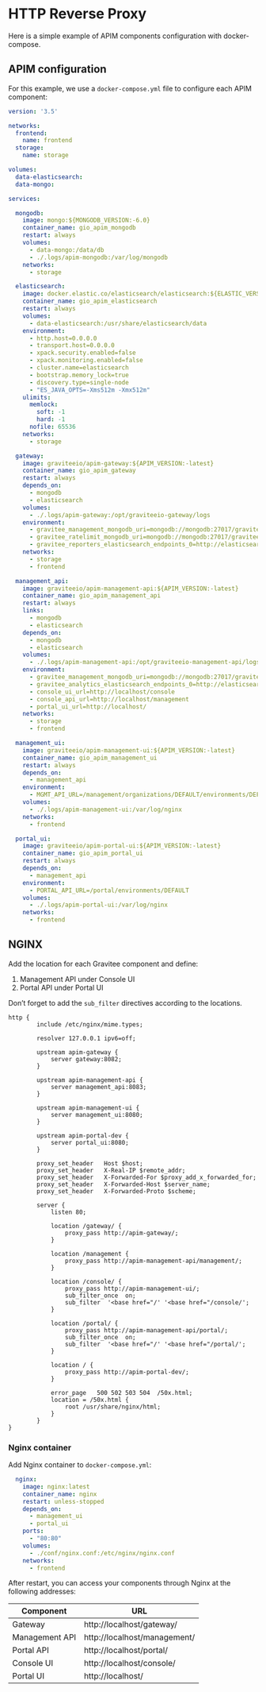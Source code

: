 # HTTP Reverse Proxy

Here is a simple example of APIM components configuration with docker-compose.

## APIM configuration

For this example, we use a `docker-compose.yml` file to configure each APIM component:

```yaml
version: '3.5'

networks:
  frontend:
    name: frontend
  storage:
    name: storage

volumes:
  data-elasticsearch:
  data-mongo:

services:

  mongodb:
    image: mongo:${MONGODB_VERSION:-6.0}
    container_name: gio_apim_mongodb
    restart: always
    volumes:
      - data-mongo:/data/db
      - ./.logs/apim-mongodb:/var/log/mongodb
    networks:
      - storage

  elasticsearch:
    image: docker.elastic.co/elasticsearch/elasticsearch:${ELASTIC_VERSION:-8.9.0}
    container_name: gio_apim_elasticsearch
    restart: always
    volumes:
      - data-elasticsearch:/usr/share/elasticsearch/data
    environment:
      - http.host=0.0.0.0
      - transport.host=0.0.0.0
      - xpack.security.enabled=false
      - xpack.monitoring.enabled=false
      - cluster.name=elasticsearch
      - bootstrap.memory_lock=true
      - discovery.type=single-node
      - "ES_JAVA_OPTS=-Xms512m -Xmx512m"
    ulimits:
      memlock:
        soft: -1
        hard: -1
      nofile: 65536
    networks:
      - storage

  gateway:
    image: graviteeio/apim-gateway:${APIM_VERSION:-latest}
    container_name: gio_apim_gateway
    restart: always
    depends_on:
      - mongodb
      - elasticsearch
    volumes:
      - ./.logs/apim-gateway:/opt/graviteeio-gateway/logs
    environment:
      - gravitee_management_mongodb_uri=mongodb://mongodb:27017/gravitee?serverSelectionTimeoutMS=5000&connectTimeoutMS=5000&socketTimeoutMS=5000
      - gravitee_ratelimit_mongodb_uri=mongodb://mongodb:27017/gravitee?serverSelectionTimeoutMS=5000&connectTimeoutMS=5000&socketTimeoutMS=5000
      - gravitee_reporters_elasticsearch_endpoints_0=http://elasticsearch:9200
    networks:
      - storage
      - frontend

  management_api:
    image: graviteeio/apim-management-api:${APIM_VERSION:-latest}
    container_name: gio_apim_management_api
    restart: always
    links:
      - mongodb
      - elasticsearch
    depends_on:
      - mongodb
      - elasticsearch
    volumes:
      - ./.logs/apim-management-api:/opt/graviteeio-management-api/logs
    environment:
      - gravitee_management_mongodb_uri=mongodb://mongodb:27017/gravitee?serverSelectionTimeoutMS=5000&connectTimeoutMS=5000&socketTimeoutMS=5000
      - gravitee_analytics_elasticsearch_endpoints_0=http://elasticsearch:9200
      - console_ui_url=http://localhost/console
      - console_api_url=http://localhost/management
      - portal_ui_url=http://localhost/
    networks:
      - storage
      - frontend

  management_ui:
    image: graviteeio/apim-management-ui:${APIM_VERSION:-latest}
    container_name: gio_apim_management_ui
    restart: always
    depends_on:
      - management_api
    environment:
      - MGMT_API_URL=/management/organizations/DEFAULT/environments/DEFAULT/
    volumes:
      - ./.logs/apim-management-ui:/var/log/nginx
    networks:
      - frontend

  portal_ui:
    image: graviteeio/apim-portal-ui:${APIM_VERSION:-latest}
    container_name: gio_apim_portal_ui
    restart: always
    depends_on:
      - management_api
    environment:
      - PORTAL_API_URL=/portal/environments/DEFAULT
    volumes:
      - ./.logs/apim-portal-ui:/var/log/nginx
    networks:
      - frontend
```

## NGINX

Add the location for each Gravitee component and define:

1. Management API under Console UI
2. Portal API under Portal UI

Don’t forget to add the `sub_filter` directives according to the locations.

```nginx
http {
        include /etc/nginx/mime.types;

        resolver 127.0.0.1 ipv6=off;

        upstream apim-gateway {
            server gateway:8082;
        }

        upstream apim-management-api {
            server management_api:8083;
        }

        upstream apim-management-ui {
            server management_ui:8080;
        }

        upstream apim-portal-dev {
            server portal_ui:8080;
        }

        proxy_set_header   Host $host;
        proxy_set_header   X-Real-IP $remote_addr;
        proxy_set_header   X-Forwarded-For $proxy_add_x_forwarded_for;
        proxy_set_header   X-Forwarded-Host $server_name;
        proxy_set_header   X-Forwarded-Proto $scheme;

        server {
            listen 80;

            location /gateway/ {
                proxy_pass http://apim-gateway/;
            }

            location /management {
                proxy_pass http://apim-management-api/management/;
            }

            location /console/ {
                proxy_pass http://apim-management-ui/;
                sub_filter_once  on;
                sub_filter  '<base href="/' '<base href="/console/';
            }

            location /portal/ {
                proxy_pass http://apim-management-api/portal/;
                sub_filter_once  on;
                sub_filter  '<base href="/' '<base href="/portal/';
            }

            location / {
                proxy_pass http://apim-portal-dev/;
            }

            error_page   500 502 503 504  /50x.html;
            location = /50x.html {
                root /usr/share/nginx/html;
            }
        }
}
```

### Nginx container

Add Nginx container to `docker-compose.yml`:

```yaml
  nginx:
    image: nginx:latest
    container_name: nginx
    restart: unless-stopped
    depends_on:
      - management_ui
      - portal_ui
    ports:
      - "80:80"
    volumes:
      - ./conf/nginx.conf:/etc/nginx/nginx.conf
    networks:
      - frontend
```

After restart, you can access your components through Nginx at the following addresses:

| Component      | URL                          |
| -------------- | ---------------------------- |
| Gateway        | http://localhost/gateway/    |
| Management API | http://localhost/management/ |
| Portal API     | http://localhost/portal/     |
| Console UI     | http://localhost/console/    |
| Portal UI      | http://localhost/            |
